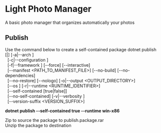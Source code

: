 # Light Photo Manager
A basic photo manager that organizes automatically your photos

## Publish
Use the command below to create a self-contained package
dotnet publish [<PROJECT>|<SOLUTION>] [-a|--arch <ARCHITECTURE>] <br/>
&nbsp;&nbsp;[-c|--configuration <CONFIGURATION>] <br/>
&nbsp;&nbsp;[-f|--framework <FRAMEWORK>] [--force] [--interactive] <br/>
&nbsp;&nbsp;[--manifest <PATH_TO_MANIFEST_FILE>] [--no-build] [--no-dependencies] <br/>
&nbsp;&nbsp;[--no-restore] [--nologo] [-o|--output <OUTPUT_DIRECTORY>] <br/>
&nbsp;&nbsp;[--os <OS>] [-r|--runtime <RUNTIME_IDENTIFIER>] <br/>
&nbsp;&nbsp;[--self-contained [true|false]] <br/>
&nbsp;&nbsp;[--no-self-contained] [-v|--verbosity <LEVEL>] <br/>
&nbsp;&nbsp;[--version-suffix <VERSION_SUFFIX>] <br/>

**dotnet publish --self-contained true --runtime win-x86** <br/>

Zip to source the package to publish.package.rar<br/>
Unzip the package to destination 



